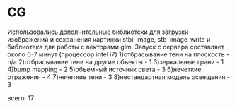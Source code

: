 # CG
Использовались дополнительные библиотеки для загрузки изображений и сохранения картинки stbi_image, stb_image_write и библиотека для работы с векторами glm.
Запуск с сервера составляет около 6-7 минут (процессор intel i7)
1)отбрасывание тени на плоскость - n/a
2)отбрасывание тени на другие объекты - 1
3)зеркальные грани - 1
4)bump mapping - 2
5)объемный источник света - 3
6)нечеткие отражения - 4
7)нечеткие тени - 3
8)нестандартная модель освещения - 3

всего: 17
